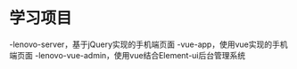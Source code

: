 # 学习项目
-lenovo-server，基于jQuery实现的手机端页面
-vue-app，使用vue实现的手机端页面
-lenovo-vue-admin，使用vue结合Element-ui后台管理系统
